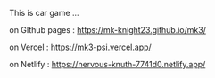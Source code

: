 This is car game ...

on GIthub pages : https://mk-knight23.github.io/mk3/

on Vercel : https://mk3-psi.vercel.app/

on Netlify : https://nervous-knuth-7741d0.netlify.app/
